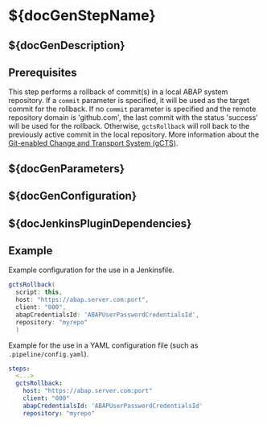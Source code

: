 # ${docGenStepName}

## ${docGenDescription}

## Prerequisites

This step performs a rollback of commit(s) in a local ABAP system repository. If a `commit` parameter is specified, it will be used as the target commit for the rollback. If no `commit` parameter is specified and the remote repository domain is 'github.com', the last commit with the status 'success' will be used for the rollback. Otherwise, `gctsRollback` will roll back to the previously active commit in the local repository.
More information about the [Git-enabled Change and Transport System (gCTS)](https://help.sap.com/docs/ABAP_PLATFORM_NEW/4a368c163b08418890a406d413933ba7/f319b168e87e42149e25e13c08d002b9.html).

## ${docGenParameters}

## ${docGenConfiguration}

## ${docJenkinsPluginDependencies}

## Example

Example configuration for the use in a Jenkinsfile.

```groovy
gctsRollback(
  script: this,
  host: "https://abap.server.com:port",
  client: "000",
  abapCredentialsId: 'ABAPUserPasswordCredentialsId',
  repository: "myrepo"
  )
```

Example for the use in a YAML configuration file (such as `.pipeline/config.yaml`).

```yaml
steps:
  <...>
  gctsRollback:
    host: "https://abap.server.com:port"
    client: "000"
    abapCredentialsId: 'ABAPUserPasswordCredentialsId'
    repository: "myrepo"
```
